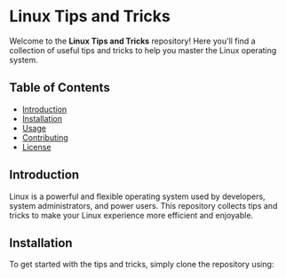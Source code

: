 # Linux Tips and Tricks

Welcome to the **Linux Tips and Tricks** repository! Here you'll find a collection of useful tips and tricks to help you master the Linux operating system.

## Table of Contents
- [Introduction](#introduction)
- [Installation](#installation)
- [Usage](#usage)
- [Contributing](#contributing)
- [License](#license)

## Introduction
Linux is a powerful and flexible operating system used by developers, system administrators, and power users. This repository collects tips and tricks to make your Linux experience more efficient and enjoyable.

## Installation
To get started with the tips and tricks, simply clone the repository using:


